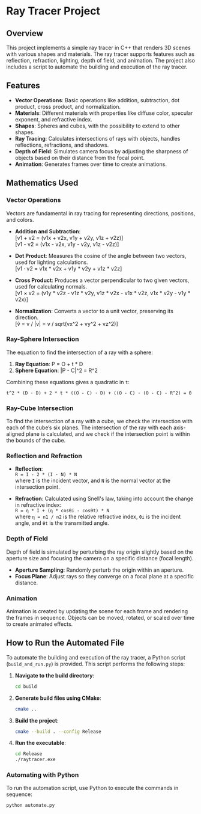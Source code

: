 # Ray Tracer Project

## Overview

This project implements a simple ray tracer in C++ that renders 3D scenes with various shapes and materials. The ray tracer supports features such as reflection, refraction, lighting, depth of field, and animation. The project also includes a script to automate the building and execution of the ray tracer.

## Features

- **Vector Operations**: Basic operations like addition, subtraction, dot product, cross product, and normalization.
- **Materials**: Different materials with properties like diffuse color, specular exponent, and refractive index.
- **Shapes**: Spheres and cubes, with the possibility to extend to other shapes.
- **Ray Tracing**: Calculates intersections of rays with objects, handles reflections, refractions, and shadows.
- **Depth of Field**: Simulates camera focus by adjusting the sharpness of objects based on their distance from the focal point.
- **Animation**: Generates frames over time to create animations.

## Mathematics Used

### Vector Operations

Vectors are fundamental in ray tracing for representing directions, positions, and colors.

- **Addition and Subtraction**:  
  \[v1 + v2 = (v1x + v2x, v1y + v2y, v1z + v2z)\]  
  \[v1 - v2 = (v1x - v2x, v1y - v2y, v1z - v2z)\]

- **Dot Product**: Measures the cosine of the angle between two vectors, used for lighting calculations.  
  \[v1 · v2 = v1x * v2x + v1y * v2y + v1z * v2z\]

- **Cross Product**: Produces a vector perpendicular to two given vectors, used for calculating normals.  
  \[v1 × v2 = (v1y * v2z - v1z * v2y, v1z * v2x - v1x * v2z, v1x * v2y - v1y * v2x)\]

- **Normalization**: Converts a vector to a unit vector, preserving its direction.  
  \[v̂ = v / |v| = v / sqrt(vx^2 + vy^2 + vz^2)\]

### Ray-Sphere Intersection

The equation to find the intersection of a ray with a sphere:

1. **Ray Equation**: P = O + t * D  
2. **Sphere Equation**: |P - C|^2 = R^2  

Combining these equations gives a quadratic in `t`:

`t^2 * (D · D) + 2 * t * ((O - C) · D) + ((O - C) · (O - C) - R^2) = 0`

### Ray-Cube Intersection

To find the intersection of a ray with a cube, we check the intersection with each of the cube’s six planes. The intersection of the ray with each axis-aligned plane is calculated, and we check if the intersection point is within the bounds of the cube.

### Reflection and Refraction

- **Reflection**:  
  `R = I - 2 * (I · N) * N`  
  where `I` is the incident vector, and `N` is the normal vector at the intersection point.

- **Refraction**: Calculated using Snell's law, taking into account the change in refractive index:  
  `R = η * I + (η * cosθi - cosθt) * N`  
  where `η = n1 / n2` is the relative refractive index, `θi` is the incident angle, and `θt` is the transmitted angle.

### Depth of Field

Depth of field is simulated by perturbing the ray origin slightly based on the aperture size and focusing the camera on a specific distance (focal length).

- **Aperture Sampling**: Randomly perturb the origin within an aperture.
- **Focus Plane**: Adjust rays so they converge on a focal plane at a specific distance.

### Animation

Animation is created by updating the scene for each frame and rendering the frames in sequence. Objects can be moved, rotated, or scaled over time to create animated effects.

## How to Run the Automated File

To automate the building and execution of the ray tracer, a Python script (`build_and_run.py`) is provided. This script performs the following steps:

1. **Navigate to the build directory**:
    ```bash
    cd build
    ```

2. **Generate build files using CMake**:
    ```bash
    cmake ..
    ```

3. **Build the project**:
    ```bash
    cmake --build . --config Release
    ```

4. **Run the executable**:
    ```bash
    cd Release
    ./raytracer.exe
    ```

### Automating with Python

To run the automation script, use Python to execute the commands in sequence:


```bash
python automate.py
```
